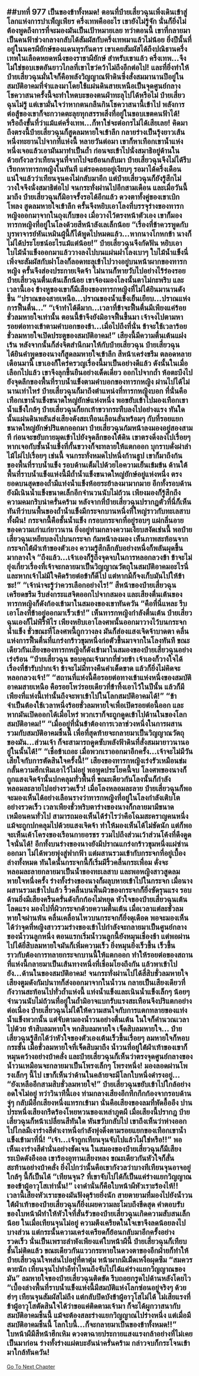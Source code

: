 ##บทที่ 977 เป็นของข้าทั้งหมด!
ตอนที่ป๋ายเสี่ยวฉุนเพิ่งเดินเข้าสู่โลกแห่งการบำเพ็ญเพียร ครึ่งเทพคืออะไร เขายังไม่รู้จัก นั่นก็ยิ่งไม่ต้องพูดถึงการที่จะมองมันเป็นเป้าหมายเลย ทว่าตอนนี้ เขาที่กลายมาเป็นคนฟ้าช่วงกลางกลับได้สัมผัสกับครึ่งเทพมาแล้วไม่น้อย
ยิ่งปีนั้นที่อยู่ในนครผียักษ์ของแดนทุรกันดาร เขาเคยสัมผัสได้ถึงปณิธานครึ่งเทพในเลือดหยดหนึ่งของราชาผียักษ์ สำหรับเขาแล้ว ครึ่งเทพ...จึงไม่ใช่ขอบเขตอันยาวไกลที่เขาไขว่คว้าไม่ถึงอีกต่อไป!
และที่ยิ่งทำให้ป๋ายเสี่ยวฉุนมั่นใจก็คือพลังวิญญาณฟ้าดินซึ่งสั่งสมมานานปีอยู่ในสมบัติอาคมที่จำแลงมาโดยใช้แผ่นดินสายเหนือเป็นจุดศูนย์กลาง
โชควาสนาครั้งนี้จะทำใหตบะของตนฝ่าทะลุไปได้หรือไม่ ป๋ายเสี่ยวฉุนไม่รู้ แต่เขามั่นใจว่าหากตนกลืนกินโชควาสนานี้เข้าไป พลังการต่อสู้ของเขาก็จะกวาดตะลุยทุกสรรพสิ่งที่อยู่ในขอบเขตคนฟ้าได้!
หรือถึงขั้นที่ว่าแม้แต่ครึ่งเทพ...ก็หาใช่จะต่อกรไม่ได้เสียเลย!
คิดมาถึงตรงนี้ป๋ายเสี่ยวฉุนก็สูดลมหายใจเข้าลึก กลายร่างเป็นรุ้งยาวเส้นหนึ่งทะยานไปจากที่แห่งนี้ หลายวันต่อมา เขาก็หาเทือกเขาน้ำแห่งหนึ่งเจอแล้วเอามันมาทำเป็นถ้ำ ก่อนจะเข้าไปนั่งสมาธิอยู่ด้านใน
ด้วยกังวลว่าเทียนจุนที่จากไปจะย้อนกลับมา ป๋ายเสี่ยวฉุนจึงไม่ได้รีบเรียกหาทารกหญิงในทันที แต่รอคอยอยู่เงียบๆ
รอมาได้ครึ่งเดือน แน่ใจแล้วว่าเทียนจุนคงไม่กลับมาอีก แต่ป๋ายเสี่ยวฉุนก็ยังรู้สึกไม่วางใจจึงนั่งสมาธิต่อไป จนกระทั่งผ่านไปอีกสามเดือน
และเมื่อวันนี้มาถึง ป๋ายเสี่ยวฉุนก็มิอาจรั้งรอได้อีกแล้ว ดวงตาทั้งคู่ของเขาเบิกโพลง สูดลมหายใจเข้าลึก ครั้นจึงหยิบเอาโลงที่บรรจุร่างของทารกหญิงออกมาจากในถุงเก็บของ เมื่อวางไว้ตรงหน้าตัวเอง เขาก็มองทารกหญิงที่อยู่ในโลงด้วยสีหน้าลังเลเล็กน้อย
“เรื่องที่ข้าควรพูดกับบุรพาจารย์หันเหมินผู้นี้ก็ได้พูดไปหมดแล้ว...หากนางโกหกข้า นางก็ไม่ได้ประโยชน์อะไรแม้แต่น้อย!” ป๋ายเสี่ยวฉุนจึงกัดฟัน หยิบเอาใบไม้น้ำแข็งออกมาแล้ววางลงไปบนแผ่นฝาโลงเบาๆ
ใบไม้น้ำแข็งนี่เพิ่งจะสัมผัสกับฝาโลงก็ลอดทะลุเข้าไปวางอยู่บนหน้าผากของทารกหญิง ครั้นจึงส่องประกายเจิดจ้า ไม่นานก็หายวับไปอย่างไร้ร่องรอย
ป๋ายเสี่ยวฉุนตื่นเต้นเล็กน้อย เขาจ้องมองโลงนั้นตาไม่กะพริบ และเวลานี้เอง ข้างหูของเขาก็มีเสียงของทารกหญิงที่ไม่ได้ยินมานานดังขึ้น
“ปราณของสายเหนือ...ปราณของน้ำแข็งเย็นเยียบ...ปราณแห่งการฟื้นตื่น...”
“เจ้าทำได้ดีมาก...เวลาที่ข้าจะฟื้นตื่นมีเพียงแค่ร้อยชั่วลมหายใจเท่านั้น ตอนนี้ข้าจึงยังมิอาจฟื้นขึ้นมา เจ้าจงไปตามหารอยต่อทางเข้าตามคำบอกของข้า...เมื่อไปถึงที่นั่น ข้าจะใช้เวลาร้อยชั่วลมหายใจเปิดประตูของสมบัติอาคม!” เสียงนี้มีความตื่นเต้นแฝงเร้น หลังจากนั้นก็ส่งจิตสำนึกมาให้กับป๋ายเสี่ยวฉุน
ป๋ายเสี่ยวฉุนได้ยินคำพูดของนางก็สูดลมหายใจเข้าลึก สีหน้าเคร่งขรึม ตลอดหลายเดือนมานี้ เขาเองก็ใคร่ครวญเรื่องนี้มาเป็นอย่างดีแล้ว ดังนั้นในเมื่อเลือกไปแล้ว เขาจึงลุกขึ้นยืนอย่างเด็ดเดี่ยว ออกไปจากถ้ำ ห้อตะบึงไปยังจุดลึกของพื้นที่ราบน้ำแข็งตามคำบอกของทารกหญิง
ผ่านไปได้ไม่นานเท่าไหร่ ป๋ายเสี่ยวฉุนก็มาถึงตำแหน่งที่ทารกหญิงบอก ที่นั่นคือเทือกเขาน้ำแข็งขนาดใหญ่ยักษ์แห่งหนึ่ง พอขยับเข้าไปมองเทือกเขาน้ำแข็งใกล้ๆ ป๋ายเสี่ยวฉุนก็ยกเท้าขวากระทืบลงไปอย่างแรง ทันใดนั้นแผ่นดินพลันส่งเสียงดังสะเทือนเลือนลั่นพร้อมๆ กับที่รอยแยกขนาดใหญ่ยักษ์ปริแตกออกมา
ป๋ายเสี่ยวฉุนก้มหน้าลงมองอยู่สองสามที ก่อนจะขยับกายมุดเข้าไปยังจุดลึกของใต้ดิน เขาตรงดิ่งลงไปเรื่อยๆ หากเจอกับชั้นน้ำแข็งที่กั้นขวางก็จะทลายให้แตกออก บุกราบดั่งผ่าลำไม้ไผ่ไปเรื่อยๆ เช่นนี้ จนกระทั่งหมดไปหนึ่งก้านธูป เขาก็มาถึงก้นของพื้นที่ราบน้ำแข็ง
รอบด้านเต็มไปด้วยไอความเย็นเข้มข้น ด้านใต้พื้นที่ราบน้ำแข็งแห่งนี้มีถ้ำน้ำแข็งขนาดใหญ่ยักษ์อยู่แห่งหนึ่ง ตรงยอดบนสุดของถ้ำมีแท่งน้ำแข็งห้อยระย้าลงมามากมาย อีกทั้งรอบด้านยังมีเนินน้ำแข็งขนาดเล็กอีกจำนวนนับไม่ถ้วน เพียงมองก็รู้สึกถึงความคมกริบน่าครั่นคร้าม
หลังจากที่ป๋ายเสี่ยวฉุนปรากฏตัวที่นี่ก็เห็นทันทีว่าบนพื้นของถ้ำน้ำแข็งมีกระจกบานหนึ่งที่ใหญ่ราวกับทะเลสาบทั้งผืน!
กระจกนี้คือชั้นน้ำแข็ง กรอบกระจกที่อยู่รอบๆ แผ่กลิ่นอายของความเก่าแก่ยาวนาน ยิ่งอยู่ท่ามกลางความเงียบสงัดเช่นนี้ พอป๋ายเสี่ยวฉุนเหยียบลงไปบนกระจก ก้มหน้าลงมอง เห็นภาพสะท้อนจากกระจกใต้ฝ่าเท้าของตัวเอง ความรู้สึกลึกลับอย่างหนึ่งก็พลันผุดขึ้นมากลางใจ
“ถึงแล้ว...เจ้าเองก็รู้ถึงจุดจบในการหลอกลวงข้า ข้าจะไม่ยุ่งเกี่ยวเรื่องที่เจ้าจะกลายมาเป็นวิญญาณวัตถุในสมบัติอาคมอะไรนี่ และหากเจ้าไม่มีใจคิดร้ายต่อข้าก็ดีไป แต่หากมีก็จงเก็บมันไปให้ข้าซะ!”
“เจ้าน่าจะรู้ว่าควรเลือกอย่างไร!” สีหน้าของป๋ายเสี่ยวฉุนเครียดขรึม รีบส่งกระแสจิตออกไปจากสมอง และเสียงตื่นเต้นของทารกหญิงก็ดังก้องเข้ามาในสมองของเขาทันควัน
“คือที่นี่แหละ รีบเอาโลงที่ข้าอยู่ออกมาเร็วเข้า!” เห็นทารกหญิงกำลังตื่นเต้น ป๋ายเสี่ยวฉุนเองก็ไม่พิรี้พิไร เพียงหยิบเอาโลงศพนั้นออกมาวางไว้บนกระจกน้ำแข็ง
ชั่วขณะที่โลงศพนี้ถูกวางลง มันก็ส่องแสงเจิดจ้าบาดตา คลื่นแห่งการฟื้นตื่นที่แกร่งกร้าวขุมหนึ่งก่อตัวขึ้นมาจากในโลงทันที
ขณะเดียวกันเสียงของทารกหญิงก็ดังเข้ามาในสมองของป๋ายเสี่ยวฉุนอย่างเร่งร้อน
“ป๋ายเสี่ยวฉุน ขอบคุณเจ้ามากที่ช่วยข้า เจ้าเองก็วางใจได้ เรื่องที่ข้ารับปากเจ้า ข้าจะไม่มีทางคืนคำเด็ดขาด แล้วก็ยิ่งไม่คิดจะหลอกลวงเจ้า!”
“สถานที่แห่งนี้คือรอยต่อทางเข้าแห่งหนึ่งของสมบัติอาคมสายเหนือ คือรอยโหว่รอยเดียวที่ข้าทิ้งเอาไว้ในปีนั้น แล้วก็มีเพียงที่แห่งนี้เท่านั้นถึงจะพาเข้าไปในโลกสมบัติอาคมได้!”
“ข้าจำเป็นต้องใช้เวลาหนึ่งร้อยชั่วลมหายใจเพื่อเปิดรอยต่อนี้ออก และหากมันเปิดออกได้เมื่อไหร่ พวกเราก็จะถูกดูดเข้าไปด้านในของโลกสมบัติอาคม!”
“เมื่ออยู่ที่นั่นข้าต้องการเวลาช่วงหนึ่งในการผสานรวมกับสมบัติอาคมชิ้นนี้ เพื่อที่สุดท้ายจะกลายมาเป็นวิญญาณวัตถุของมัน...ส่วนเจ้า ก็จะสามารถดูดซับพลังฟ้าดินที่สั่งสมมายาวนานอยู่ในนั้นได้!”
“เชื่อข้าเถอะ เมื่อพวกเราออกมาอีกครั้ง...เจ้าจะไม่มีวันเสียใจกับการตัดสินใจครั้งนี้!” เสียงของทารกหญิงเร่งรัวเหมือนข่มกลั้นความฮึกเหิมเอาไว้ไม่อยู่ พอพูดประโยคนี้จบ โลงศพของนางก็ถูกแสงเจิดจ้านั้นปกคลุมทั่วพื้นที่ ขณะเดียวกันโลงนั้นก็กำลังหลอมละลายไปอย่างรวดเร็ว!
เมื่อโลงหลอมละลาย ป๋ายเสี่ยวฉุนก็พอจะมองเห็นได้อย่างเลือนรางว่าทารกหญิงที่อยู่ในโลงกำลังเติบโตอย่างรวดเร็ว เวลาเพียงชั่วพริบตาร่างของนางก็กลายมามีขนาดเหมือนคนทั่วไป สามารถมองเห็นได้รำไรว่าคือโฉมสะคราญคนหนึ่ง แม้จะถูกปกคลุมไปด้วยแสงเจิดจ้า ทำให้มองเห็นได้ไม่ชัดนัก แต่ก็พอจะเห็นเค้าโครงของเรือนกายอรชร รวมไปถึงส่วนเว้าส่วนโค้งที่ดึงดูดใจนั่นได้!
อีกทั้งบนร่างของนางยังมีปราณแกร่งกร้าวขุมหนึ่งแผ่ซ่านออกมา ไม่ได้พวยพุ่งสู่ฟากฟ้า แต่ผสานรวมเข้ากับกระจกที่อยู่เบื้องล่างทั้งหมด
ทันใดนั้นกระจกนี้ก็เริ่มมีริ้วคลื่นกระเพื่อม ดั่งจะหลอมละลายกลายมาเป็นน้ำของทะเลสาบ และพอหญิงสาวสูดลมหายใจหนึ่งครั้ง ร่างทั้งร่างของนางก็ผลุบหายเข้าไปในกระจก
เมื่อนางผสานรวมเข้าไปแล้ว ริ้วคลื่นบนพื้นผิวของกระจกก็ยิ่งซัดรุนแรง รอบด้านยิ่งมีเสียงครืนครั่นดังกึกก้องไม่หยุด
หัวใจของป๋ายเสี่ยวฉุนเต้นโลดแรง มองไปที่ผิวกระจกด้วยความตื่นเต้น เมื่อเวลาแต่ละชั่วลมหายใจผ่านพ้น คลื่นเคลื่อนไหวบนกระจกก็ยิ่งดุเดือด พอจะมองเห็นได้ว่าจุดที่หญิงสาวรวมร่างของเข้าไปกำลังจะกลายมาเป็นศูนย์กลางของน้ำวนลูกหนึ่ง
ตอนแรกเริ่มน้ำวนลูกนี้ยังหมุนเชื่องช้า แต่พอผ่านไปได้ยี่สิบลมหายใจมันก็เพิ่มความเร็ว ยิ่งหมุนยิ่งเร็วขึ้น เร็วขึ้น ราวกับต้องการทลายกระจกบานนี้ให้แตกออก ทำให้รอยต่อของสถานที่แห่งนี้กลายมาเป็นเส้นทางหนึ่งที่เชื่อมโยงถึงกัน แล้วพาเข้าไปยัง...ด้านในของสมบัติอาคม!
จนกระทั่งผ่านไปได้สี่สิบชั่วลมหายใจ เสียงตูมดังกัมปนาทก็ส่งออกมาจากในน้ำวน กลายเป็นเสียงเดียวที่กังวานสะท้อนไปทั่วถ้ำแห่งนี้ แท่งน้ำแข็งและเนินน้ำแข็งเล็กๆ น้อยๆ จำนวนนับไม่ถ้วนที่อยู่ในถ้ำมิอาจแบกรับแรงสะเทือนจึงปริแตกอย่างต่อเนื่อง
ป๋ายเสี่ยวฉุนไม่ได้ให้ความสนใจกับการแตกทลายของแท่งน้ำแข็งพวกนั้น แต่จับตามองน้ำวนอย่างตื่นเต้น ในใจก็คำนวณเวลาไปด้วย
ห้าสิบลมหายใจ หกสิบลมหายใจ เจ็ดสิบลมหายใจ...
ป๋ายเสี่ยวฉุนรู้สึกได้ว่าหัวใจของตัวเองเต้นเร็วขึ้นเรื่อยๆ ลมหายใจก็หอบกระชั้น เมื่อชั่วลมหายใจที่เจ็ดสิบมาถึง น้ำวนที่อยู่ใต้ฝ่าเท้าของเขาก็หมุนคว้างอย่างบ้าคลั่ง และป๋ายเสี่ยวฉุนก็เห็นว่าตรงจุดศูนย์กลางของน้ำวนเหมือนจะกลายมาเป็นโพรงเล็กๆ โพรงหนึ่ง!
มองลอดผ่านโพรงเล็กๆ นี้ไป เขาก็เห็นว่าด้านในคล้ายจะมีโลกใบหนึ่งดำรงอยู่...
“ยังเหลืออีกสามสิบชั่วลมหายใจ!” ป๋ายเสี่ยวฉุนขยับเข้าไปใกล้อย่างอดใจไม่อยู่ ทว่าวินาทีนี้เอง ท่ามกลางเสียงอึกทึกกึกก้องจากรอบด้าน จู่ๆ กลับมีอีกเสียงหนึ่งแทรกเข้ามา
นั่นคือเสียงของลมที่พัดอื้ออึง ปานประหนึ่งเสียงกรีดร้องโหยหวนของเหล่าภูตผี เมื่อเสียงนี้ปรากฎ ป๋ายเสี่ยวฉุนก็หน้าเปลี่ยนสีทันใด หันขวับกลับไป เขาถึงเห็นว่าห่างออกไปไกลมีเงาร่างสีดำเงาหนึ่งกำลังพุ่งดิ่งตามรอยแยกของเทือกเขาน้ำแข็งเข้ามาที่นี่!
“เจ้า...เจ้าถูกเทียนจุนจับไปแล้วไม่ใช่หรือ!!” พอเห็นเงาร่างสีดำนั่นอย่างชัดเจน ในสมองของป๋ายเสี่ยวฉุนก็มีเสียงระเบิดดังอึงอล เขาร้องอุทานเสียงหลง ขณะเดียวกันหัวใจก็สั่นสะท้านอย่างบ้าคลั่ง ยิ่งไปกว่านั้นคือเขากังวลว่าบางทีเทียนจุนอาจอยู่ใกล้ๆ นี้ก็เป็นได้
“เทียนจุน? ที่เขาจับไปได้ก็เป็นแค่ร่างแยกวิญญาณของข้าผู้อาวุโสเท่านั้น!” เงาดำนั่นก็คือใบหน้าผีหัวเราะร้องไห้!! เวลานี้เสียงหัวเราะของมันฟังดุร้ายยิ่งนัก สายตายามที่มองไปยังน้ำวนใต้ฝ่าเท้าของป๋ายเสี่ยวฉุนก็ยิ่งเผยความละโมบถึงขีดสุด
คำตอบรับของใบหน้าผีทำให้หัวใจที่สั่นรัวของป๋ายเสี่ยวฉุนเกิดความสับสนเล็กน้อย ในเมื่อเทียนจุนไม่อยู่ ความตึงเครียดในใจเขาจึงลดน้อยลงไปบางส่วน แต่กระนั้นความเคร่งเครียดก็ย้อนกลับมาอีกครั้งอย่างรวดเร็ว นั่นเป็นเพราะลำพังเพียงแค่ใบหน้าผีนี้ ป๋ายเสี่ยวฉุนก็เทียบชั้นไม่ติดแล้ว ขณะเดียวกันแววกระหายในดวงตาของอีกฝ่ายก็ทำให้ป๋ายเสี่ยวฉุนใจหล่นไปอยู่ที่ตาตุ่ม หน้าผากมีเม็ดเหงื่อผุดซึม
“สมควรตายนัก เทียนจุนไปทำอีท่าไหนถึงจับไปได้แค่ร่างแยกวิญญาณของมัน” ลมหายใจของป๋ายเสี่ยวฉุนติดขัด รีบถอยกรูดไปด้านหลังโดยไว
“เบื้องล่างพื้นที่ราบน้ำแข็งแห่งนี้มีสมบัติแห่งโลกซ่อนอยู่จริงๆ ด้วย ฮ่าๆ เทียนจุนสัมผัสไม่ถึง แต่กลับปิดบังข้าผู้อาวุโสไม่ได้ ไม่เสียแรงที่ข้าผู้อาวุโสตัดสินใจได้ว่าขอแค่ติดตามเจ้ามา ก็จะได้ผูกวาสนากับสมบัติอาคมชิ้นนี้ แม้จะต้องสละร่างแยกวิญญาณไปร่างหนึ่ง แต่เมื่อมีสมบัติอาคมชิ้นนี้ โลกใบนี้...ก็จะกลายมาเป็นของข้าทั้งหมด!!” ใบหน้าผีมีสีหน้าฮึกเหิม ดวงตาฉายประกายแสงแรงกล้าอย่างที่ไม่เคยเป็นมาก่อน ร่างทั้งร่างแผ่ตบะอันน่าครั่นคร้าม กล่าวจบก็กระโจนเข้ามาใกล้ทันควัน!
------


[Go To Next Chapter]( ./124.md)
